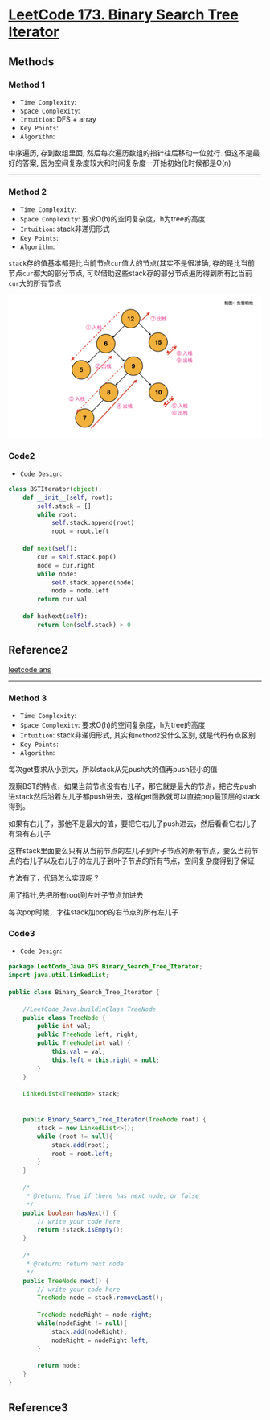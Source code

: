 # [LeetCode 173. Binary Search Tree Iterator](https://leetcode-cn.com/problems/binary-search-tree-iterator/)

## Methods

### Method 1

* `Time Complexity`:
* `Space Complexity`:
* `Intuition`: DFS + array
* `Key Points`:
* `Algorithm`:

中序遍历, 存到数组里面, 然后每次遍历数组的指针往后移动一位就行. 但这不是最好的答案, 因为空间复杂度较大和时间复杂度一开始初始化时候都是O(n)

----------------------

### Method 2

* `Time Complexity`:
* `Space Complexity`: 要求O(h)的空间复杂度，h为tree的高度
* `Intuition`: stack非递归形式
* `Key Points`:
* `Algorithm`:

`stack`存的值基本都是比当前节点`cur`值大的节点(其实不是很准确, 存的是比当前节点`cur`都大的部分节点, 可以借助这些stack存的部分节点遍历得到所有比当前`cur`大的所有节点

![1](../../Image/1.jpeg)

### Code2

* `Code Design`:

```python
class BSTIterator(object):
    def __init__(self, root):
        self.stack = []
        while root:
            self.stack.append(root)
            root = root.left

    def next(self):
        cur = self.stack.pop()
        node = cur.right
        while node:
            self.stack.append(node)
            node = node.left
        return cur.val

    def hasNext(self):
        return len(self.stack) > 0
```

## Reference2

[leetcode ans](https://leetcode-cn.com/problems/binary-search-tree-iterator/solution/fu-xue-ming-zhu-dan-diao-zhan-die-dai-la-dkrm/)

----------------------

### Method 3

* `Time Complexity`:
* `Space Complexity`: 要求O(h)的空间复杂度，h为tree的高度
* `Intuition`: stack非递归形式, 其实和`method2`没什么区别, 就是代码有点区别
* `Key Points`:
* `Algorithm`:

每次get要求从小到大，所以stack从先push大的值再push较小的值

观察BST的特点，如果当前节点没有右儿子，那它就是最大的节点，把它先push进stack然后沿着左儿子都push进去，这样get函数就可以直接pop最顶层的stack得到。

如果有右儿子，那他不是最大的值，要把它右儿子push进去，然后看看它右儿子有没有右儿子

这样stack里面要么只有从当前节点的左儿子到叶子节点的所有节点，要么当前节点的右儿子以及右儿子的左儿子到叶子节点的所有节点，空间复杂度得到了保证

方法有了，代码怎么实现呢？

用了指针,先把所有root到左叶子节点加进去

每次pop时候，才往stack加pop的右节点的所有左儿子

### Code3

* `Code Design`:

```java
package LeetCode_Java.DFS.Binary_Search_Tree_Iterator;
import java.util.LinkedList;

public class Binary_Search_Tree_Iterator {

    //LeetCode_Java.buildinClass.TreeNode
    public class TreeNode {
        public int val;
        public TreeNode left, right;
        public TreeNode(int val) {
            this.val = val;
            this.left = this.right = null;
        }
    }

    LinkedList<TreeNode> stack;


    public Binary_Search_Tree_Iterator(TreeNode root) {
        stack = new LinkedList<>();
        while (root != null){
            stack.add(root);
            root = root.left;
        }
    }

    /*
     * @return: True if there has next node, or false
     */
    public boolean hasNext() {
        // write your code here
        return !stack.isEmpty();
    }

    /*
     * @return: return next node
     */
    public TreeNode next() {
        // write your code here
        TreeNode node = stack.removeLast();

        TreeNode nodeRight = node.right;
        while(nodeRight != null){
            stack.add(nodeRight);
            nodeRight = nodeRight.left;
        }

        return node;
    }
}
```

## Reference3
